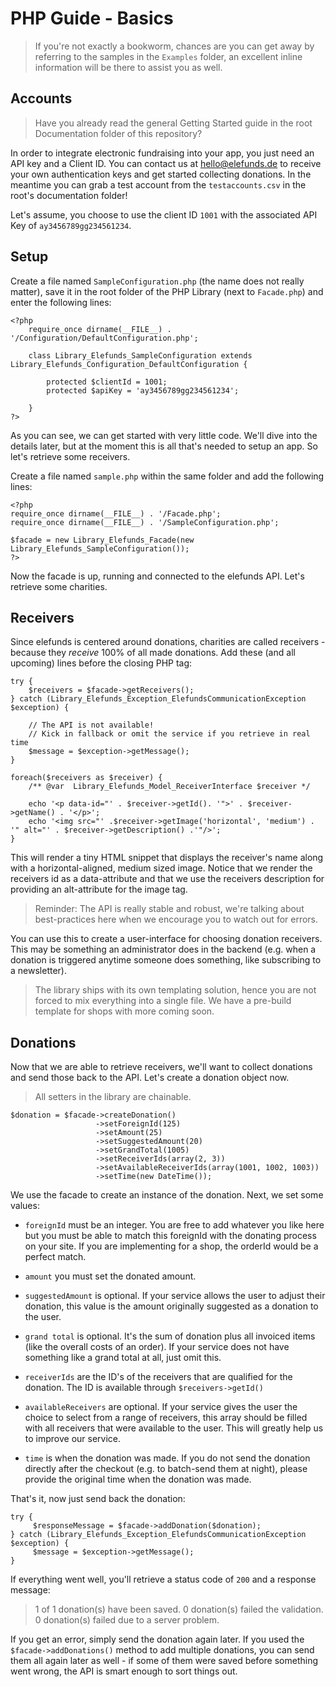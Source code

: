 PHP Guide - Basics
==================

> If you're not exactly a bookworm, chances are you can get away by referring to the samples in the `Examples` folder, an
> excellent inline information will be there to assist you as well.


Accounts
--------

> Have you already read the general Getting Started guide in the root Documentation folder of this repository?

In order to integrate electronic fundraising into your app, you just need an API key and a Client ID. You can contact us at <hello@elefunds.de> to receive your own authentication keys and get started collecting donations.
In the meantime you can grab a test account from the `testaccounts.csv` in the root's documentation folder!

Let's assume, you choose to use the client ID `1001` with the associated API Key of `ay3456789gg234561234`.


Setup
-----

Create a file named `SampleConfiguration.php` (the name does not really matter), save it in the root folder of the PHP
Library (next to `Facade.php`) and enter the following lines:

    <?php
        require_once dirname(__FILE__) . '/Configuration/DefaultConfiguration.php';

        class Library_Elefunds_SampleConfiguration extends Library_Elefunds_Configuration_DefaultConfiguration {

            protected $clientId = 1001;
            protected $apiKey = 'ay3456789gg234561234';

        }
    ?>

As you can see, we can get started with very little code. We'll dive into the details later, but at the moment this is all that's needed
to setup an app. So let's retrieve some receivers.

Create a file named `sample.php` within the same folder and add the following lines:

    <?php
    require_once dirname(__FILE__) . '/Facade.php';
    require_once dirname(__FILE__) . '/SampleConfiguration.php';

    $facade = new Library_Elefunds_Facade(new Library_Elefunds_SampleConfiguration());
    ?>

Now the facade is up, running and connected to the elefunds API. Let's retrieve some charities.


Receivers
---------

Since elefunds is centered around donations, charities are called receivers - because they *receive* 100% of all made donations.
Add these (and all upcoming) lines before the closing PHP tag:

    try {
        $receivers = $facade->getReceivers();
    } catch (Library_Elefunds_Exception_ElefundsCommunicationException $exception) {

        // The API is not available!
        // Kick in fallback or omit the service if you retrieve in real time
        $message = $exception->getMessage();
    }

    foreach($receivers as $receiver) {
        /** @var  Library_Elefunds_Model_ReceiverInterface $receiver */

        echo '<p data-id="' . $receiver->getId(). '">' . $receiver->getName() . '</p>';
        echo '<img src="' .$receiver->getImage('horizontal', 'medium') . '" alt="' . $receiver->getDescription() .'"/>';
    }

This will render a tiny HTML snippet that displays the receiver's name along with a horizontal-aligned, medium sized image.
Notice that we render the receivers id as a data-attribute and that we use the receivers description for providing an alt-attribute
for the image tag.

> Reminder: The API is really stable and robust, we're talking about best-practices here when we encourage you to watch out
> for errors.

You can use this to create a user-interface for choosing donation receivers. This may be something an administrator does in the backend
(e.g. when a donation is triggered anytime someone does something, like subscribing to a newsletter).

> The library ships with its own templating solution, hence you are not forced to mix everything into a single file. We have a pre-build template
> for shops with more coming soon.


Donations
---------

Now that we are able to retrieve receivers, we'll want to collect donations and send those back to the API. Let's create a donation object now.

> All setters in the library are chainable.

    $donation = $facade->createDonation()
                       ->setForeignId(125)
                       ->setAmount(25)
                       ->setSuggestedAmount(20)
                       ->setGrandTotal(1005)
                       ->setReceiverIds(array(2, 3))
                       ->setAvailableReceiverIds(array(1001, 1002, 1003))
                       ->setTime(new DateTime());

We use the facade to create an instance of the donation. Next, we set some values:

- `foreignId` must be an integer. You are free to add whatever you like here but you must be able to match this foreignId
with the donating process on your site. If you are implementing for a shop, the orderId would be a perfect match.

- `amount` you must set the donated amount.

- `suggestedAmount` is optional. If your service allows the user to adjust their donation, this value is the amount originally suggested as a donation to the user.

- `grand total` is optional. It's the sum of donation plus all invoiced items (like the overall costs of an order). If your service
does not have something like a grand total at all, just omit this.

- `receiverIds` are the ID's of the receivers that are qualified for the donation. The ID is available through `$receivers->getId()`

- `availableReceivers` are optional. If your service gives the user the choice to select from a range of receivers, this array should be filled with all receivers that were available to the user. This will greatly help us to improve our service.

- `time` is when the donation was made. If you do not send the donation directly after the checkout (e.g. to batch-send them at night),
please provide the original time when the donation was made.

That's it, now just send back the donation:

    try {
         $responseMessage = $facade->addDonation($donation);
    } catch (Library_Elefunds_Exception_ElefundsCommunicationException $exception) {
         $message = $exception->getMessage();
    }


If everything went well, you'll retrieve a status code of `200` and a response message:

> 1 of 1 donation(s) have been saved. 0 donation(s) failed the validation. 0 donation(s) failed due to a server problem.

If you get an error, simply send the donation again later. If you used the `$facade->addDonations()` method to
add multiple donations, you can send them all again later as well - if some of them were saved before something went wrong,
the API is smart enough to sort things out.